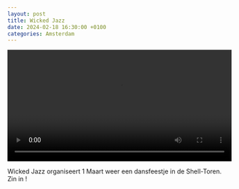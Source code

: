 ```yaml
---
layout: post
title: Wicked Jazz
date: 2024-02-18 16:30:00 +0100
categories: Amsterdam
---
```


<video style="width:100%" controls>
 <source src="/assets/video/cook_brimful.mp4">videotag not supported
 </video>

Wicked Jazz organiseert 1 Maart weer een dansfeestje in de Shell-Toren. Zin in !
